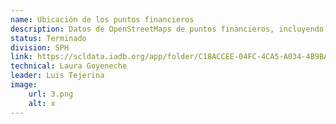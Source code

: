 ```yaml
---
name: Ubicación de los puntos financieros 
description: Datos de OpenStreetMaps de puntos financieros, incluyendo cajeros automáticos, bancos o uniones de créditos, y oficinas de cambio para los 26 países de la región.
status: Terminado
division: SPH
link: https://scldata.iadb.org/app/folder/C18ACCEE-04FC-4CA5-A034-4B9BA7FE2952
technical: Laura Goyeneche
leader: Luis Tejerina
image: 
    url: 3.png
    alt: x
---
```

    